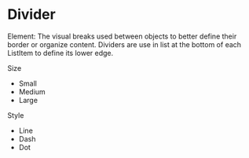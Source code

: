 # Divider

Element: The visual breaks used between objects to better define their border or organize content.  Dividers are use in list at the bottom of each ListItem to define its lower edge.

Size

- Small
- Medium
- Large

Style

- Line
- Dash
- Dot